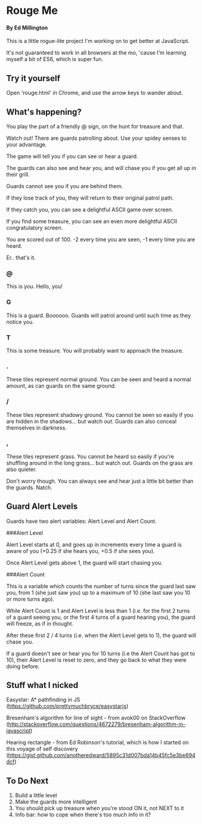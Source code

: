 # Rouge Me

#### By Ed Millington

This is a little rogue-lite project I'm working on to get better at JavaScript.

It's not guaranteed to work in all browsers at the mo, 'cause I'm learning myself a bit of ES6, which is super fun.

## Try it yourself

Open 'rouge.html' in Chrome, and use the arrow keys to wander about.

## What's happening?

You play the part of a friendly @ sign, on the hunt for treasure and that.

Watch out! There are guards patrolling about. Use your spidey senses to your advantage.

The game will tell you if you can see or hear a guard.

The guards can also see and hear you, and will chase you if you get all up in their grill.

Guards cannot see you if you are behind them.

If they lose track of you, they will return to their original patrol path.

If they catch you, you can see a delightful ASCII game over screen.

If you find some treasure, you can see an even more delightful ASCII congratulatory screen.

You are scored out of 100. -2 every time you are seen, -1 every time you are heard.

Er.. that's it.

### @

This is you. Hello, you!

### G

This is a guard. Boooooo. Guards will patrol around until such time as they notice you.

### T 

This is some treasure. You will probably want to approach the treasure.

### .

These tiles represent normal ground. You can be seen and heard a normal amount, as can guards on the same ground.

### / 

These tiles represent shadowy ground. You cannot be seen so easily if you are hidden in the shadows... but watch out. Guards can also conceal themselves in darkness.

### ,

These tiles represent grass. You cannot be heard so easily if you're shuffling around in the long grass... but watch out. Guards on the grass are also quieter.

Don't worry though. You can always see and hear just a little bit better than the guards. Natch.

## Guard Alert Levels

Guards have two alert variables: Alert Level and Alert Count.

###Alert Level 

Alert Level starts at 0, and goes up in increments every time a guard is aware of you (+0.25 if she hears you, +0.5 if she sees you).

Once Alert Level gets above 1, the guard will start chasing you.

###Alert Count

This is a variable which counts the number of turns since the guard last saw you, from 1 (she just saw you) up to a maximum of 10 (she last saw you 10 or more turns ago).

While Alert Count is 1 and Alert Level is less than 1 (i.e. for the first 2 turns of a guard seeing you, or the first 4 turns of a guard hearing you), the guard will freeze, as if in thought.

After these first 2 / 4 turns (i.e. when the Alert Level gets to 1), the guard will chase you.

If a guard doesn't see or hear you for 10 turns (i.e the Alert Count has got to 10), their Alert Level is reset to zero, and they go back to what they were doing before.

## Stuff what I nicked

Easystar: A* pathfinding in JS (https://github.com/prettymuchbryce/easystarjs)

Bresenham's algorithm for line of sight - from avok00 on StackOverflow (http://stackoverflow.com/questions/4672279/bresenham-algorithm-in-javascript)

Hearing rectangle - from Ed Robinson's tutorial, which is how I started on this voyage of self discovery (https://gist.github.com/anotheredward/5895c31d007bda14b45fc5e3be694dcf)

## To Do Next

1) Build a little level<br/>
2) Make the guards more intelligent<br/>
3) You should pick up treasure when you're stood ON it, not NEXT to it<br/>
4) Info bar: how to cope when there's too much info in it?